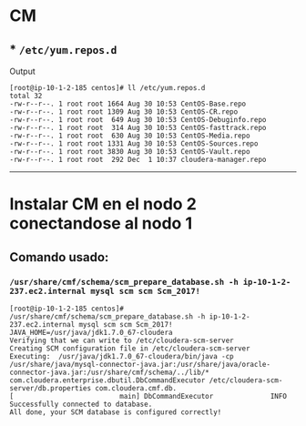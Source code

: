 # CM

## * ```/etc/yum.repos.d```

Output
```
[root@ip-10-1-2-185 centos]# ll /etc/yum.repos.d
total 32
-rw-r--r--. 1 root root 1664 Aug 30 10:53 CentOS-Base.repo
-rw-r--r--. 1 root root 1309 Aug 30 10:53 CentOS-CR.repo
-rw-r--r--. 1 root root  649 Aug 30 10:53 CentOS-Debuginfo.repo
-rw-r--r--. 1 root root  314 Aug 30 10:53 CentOS-fasttrack.repo
-rw-r--r--. 1 root root  630 Aug 30 10:53 CentOS-Media.repo
-rw-r--r--. 1 root root 1331 Aug 30 10:53 CentOS-Sources.repo
-rw-r--r--. 1 root root 3830 Aug 30 10:53 CentOS-Vault.repo
-rw-r--r--. 1 root root  292 Dec  1 10:37 cloudera-manager.repo
```
**************************************************************************************************************************
# Instalar CM en el nodo 2 conectandose al nodo 1

## Comando usado: 
###  ```/usr/share/cmf/schema/scm_prepare_database.sh -h ip-10-1-2-237.ec2.internal mysql scm scm Scm_2017!```


```
[root@ip-10-1-2-185 centos]# /usr/share/cmf/schema/scm_prepare_database.sh -h ip-10-1-2-237.ec2.internal mysql scm scm Scm_2017!
JAVA_HOME=/usr/java/jdk1.7.0_67-cloudera
Verifying that we can write to /etc/cloudera-scm-server
Creating SCM configuration file in /etc/cloudera-scm-server
Executing:  /usr/java/jdk1.7.0_67-cloudera/bin/java -cp /usr/share/java/mysql-connector-java.jar:/usr/share/java/oracle-connector-java.jar:/usr/share/cmf/schema/../lib/* com.cloudera.enterprise.dbutil.DbCommandExecutor /etc/cloudera-scm-server/db.properties com.cloudera.cmf.db.
[                          main] DbCommandExecutor              INFO  Successfully connected to database.
All done, your SCM database is configured correctly!

```
